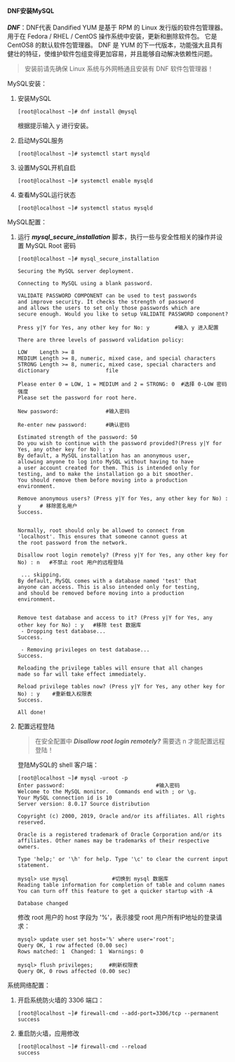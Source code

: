 #### DNF安装MySQL

***DNF***：DNF代表 Dandified YUM 是基于 RPM 的 Linux 发行版的软件包管理器。用于在 Fedora / RHEL / CentOS 操作系统中安装，更新和删除软件包。 它是CentOS8 的默认软件包管理器。 DNF 是 YUM 的下一代版本，功能强大且具有健壮的特征，使维护软件包组变得更加容易，并且能够自动解决依赖性问题。



> 安装前请先确保 Linux 系统与外网畅通且安装有 DNF 软件包管理器！



MySQL安装：

1. 安装MySQL

   ```shell
   [root@localhost ~]# dnf install @mysql
   ```

   根据提示输入 y 进行安装。

2. 启动MySQL服务

   ```shell
   [root@localhost ~]# systemctl start mysqld
   ```

3. 设置MySQL开机自启

   ```shell
   [root@localhost ~]# systemctl enable mysqld
   ```

4. 查看MySQL运行状态

   ```shell
   [root@localhost ~]# systemctl status mysqld
   ```

   

MySQL配置：

1. 运行 ***mysql_secure_installation*** 脚本，执行一些与安全性相关的操作并设置 MySQL Root 密码

   ```shell
   [root@localhost ~]# mysql_secure_installation
   
   Securing the MySQL server deployment.
   
   Connecting to MySQL using a blank password.
   
   VALIDATE PASSWORD COMPONENT can be used to test passwords
   and improve security. It checks the strength of password
   and allows the users to set only those passwords which are
   secure enough. Would you like to setup VALIDATE PASSWORD component?
   
   Press y|Y for Yes, any other key for No: y        #输入 y 进入配置
   
   There are three levels of password validation policy:
   
   LOW    Length >= 8
   MEDIUM Length >= 8, numeric, mixed case, and special characters
   STRONG Length >= 8, numeric, mixed case, special characters and dictionary                  file
   
   Please enter 0 = LOW, 1 = MEDIUM and 2 = STRONG: 0  #选择 0-LOW 密码强度
   Please set the password for root here.
   
   New password:               #输入密码
   
   Re-enter new password:      #确认密码
   
   Estimated strength of the password: 50 
   Do you wish to continue with the password provided?(Press y|Y for Yes, any other key for No) : y
   By default, a MySQL installation has an anonymous user,
   allowing anyone to log into MySQL without having to have
   a user account created for them. This is intended only for
   testing, and to make the installation go a bit smoother.
   You should remove them before moving into a production
   environment.
   
   Remove anonymous users? (Press y|Y for Yes, any other key for No) : y      # 移除匿名用户
   Success.
   
   
   Normally, root should only be allowed to connect from
   'localhost'. This ensures that someone cannot guess at
   the root password from the network.
   
   Disallow root login remotely? (Press y|Y for Yes, any other key for No) : n   #不禁止 root 用户的远程登陆
   
    ... skipping.
   By default, MySQL comes with a database named 'test' that
   anyone can access. This is also intended only for testing,
   and should be removed before moving into a production
   environment.
   
   
   Remove test database and access to it? (Press y|Y for Yes, any other key for No) : y   #移除 test 数据库
    - Dropping test database...
   Success.
   
    - Removing privileges on test database...
   Success.
   
   Reloading the privilege tables will ensure that all changes
   made so far will take effect immediately.
   
   Reload privilege tables now? (Press y|Y for Yes, any other key for No) : y    #重新载入权限表
   Success.
   
   All done! 
   ```

2. 配置远程登陆

   > 在安全配置中 ***Disallow root login remotely?*** 需要选 n 才能配置远程登陆！

   登陆MySQL的 shell 客户端：

   ```shell
   [root@localhost ~]# mysql -uroot -p
   Enter password:                             #输入密码
   Welcome to the MySQL monitor.  Commands end with ; or \g.
   Your MySQL connection id is 10
   Server version: 8.0.17 Source distribution
   
   Copyright (c) 2000, 2019, Oracle and/or its affiliates. All rights reserved.
   
   Oracle is a registered trademark of Oracle Corporation and/or its
   affiliates. Other names may be trademarks of their respective
   owners.
   
   Type 'help;' or '\h' for help. Type '\c' to clear the current input statement.
   
   mysql> use mysql              #切换到 mysql 数据库
   Reading table information for completion of table and column names
   You can turn off this feature to get a quicker startup with -A
   
   Database changed
   ```

   修改 root 用户的 host 字段为 '%'，表示接受 root 用户所有IP地址的登录请求：

   ```shell
   mysql> update user set host='%' where user='root';
   Query OK, 1 row affected (0.00 sec)
   Rows matched: 1  Changed: 1  Warnings: 0
   
   mysql> flush privileges;     #刷新权限表
   Query OK, 0 rows affected (0.00 sec)
   ```

   

系统网络配置：

1. 开启系统防火墙的 3306 端口：

   ```shell
   [root@localhost ~]# firewall-cmd --add-port=3306/tcp --permanent
   success
   ```

2. 重启防火墙，应用修改

   ```shell
   [root@localhost ~]# firewall-cmd --reload
   success
   ```
   